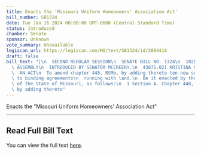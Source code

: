 ```yaml
---
title: Enacts the 'Missouri Uniform Homeowners' Association Act'
bill_number: SB1324
date: Tue Jan 16 2024 00:00:00 GMT-0600 (Central Standard Time)
status: Introduced
chamber: Senate
sponsor: Unknown
vote_summary: Unavailable
legiscan_url: https://legiscan.com/MO/text/SB1324/id/2884416
draft: false
bill_text: "|\n  SECOND REGULAR SESSION\n  SENATE BILL NO. 1324\n  102ND GENERA L\
  \ ASSEMBLY\n  INTRODUCED BY SENATOR MCCREERY.\n  4387S.02I KRISTINA MARTIN, Secretary\n\
  \  AN ACT\n  To amend chapter 448, RSMo, by adding thereto ten new sections relating\
  \ to binding agreements\n  running with land.\n  Be it enacted by the General Assembly\
  \ of the State of Missouri, as follows:\n  1 Section A. Chapter 448, RSMo, is amended\
  \ by adding thereto"
---
```

Enacts the "Missouri Uniform Homeowners' Association Act"

---

## Read Full Bill Text

You can view the full text [here](https://legiscan.com/MO/text/SB1324/id/2884416).
